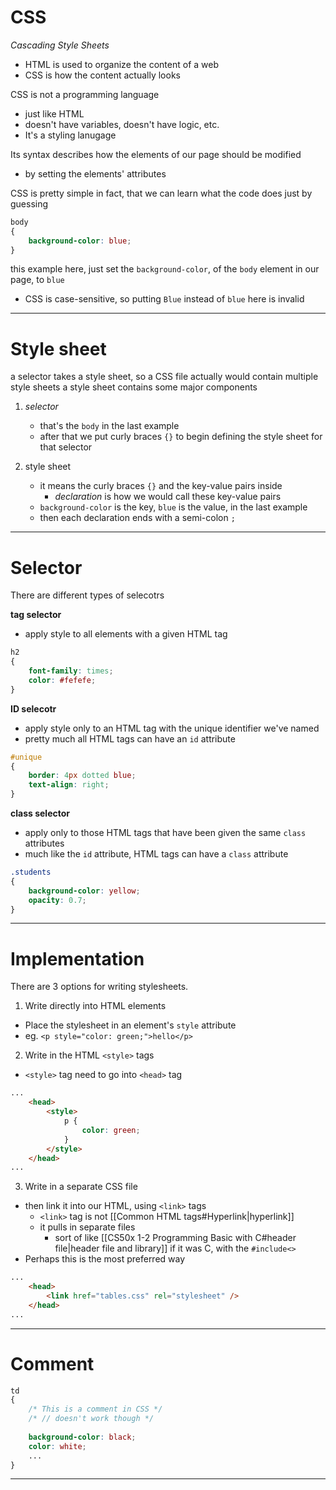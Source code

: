 # CSS
*Cascading Style Sheets*

* HTML is used to organize the content of a web
* CSS is how the content actually looks

CSS is not a programming language
* just like HTML
* doesn't have variables, doesn't have logic, etc.
* It's a styling lanugage

Its syntax describes how the elements of our page should be modified
* by setting the elements' attributes

CSS is pretty simple in fact, that we can learn what the code does just by guessing
```css
body
{
	background-color: blue;
}
```

this example here, just set the `background-color`, of the `body` element in our page, to `blue`
* CSS is case-sensitive, so putting `Blue` instead of `blue` here is invalid
___

# Style sheet

a selector takes a style sheet, so a CSS file actually would contain multiple style sheets
a style sheet contains some major components

1. *selector*
	* that's the `body` in the last example
	* after that we put curly braces `{}` to begin defining the style sheet for that selector

2. style sheet
	* it means the curly braces `{}` and the key-value pairs inside
		* *declaration* is how we would call these key-value pairs
	* `background-color` is the key, `blue` is the value, in the last example
	* then each declaration ends with a semi-colon `;`
___

# Selector
There are different types of selecotrs

**tag selector**
* apply style to all elements with a given HTML tag
```css
h2
{
	font-family: times;
	color: #fefefe;
}
```

**ID selecotr**
* apply style only to an HTML tag with the unique identifier we've named
* pretty much all HTML tags can have an `id` attribute
```css
#unique
{
	border: 4px dotted blue;
	text-align: right;
}
```

**class selector**
* apply only to those HTML tags that have been given the same `class` attributes
* much like the `id` attribute, HTML tags can have a `class` attribute
```css
.students
{
	background-color: yellow;
	opacity: 0.7;
}
```
___

# Implementation
There are 3 options for writing stylesheets.

1. Write directly into HTML elements
* Place the stylesheet in an element's `style` attribute
* eg. `<p style="color: green;">hello</p>`

2. Write in the HTML `<style>` tags
* `<style>` tag need to go into `<head>` tag
```html
...
	<head>
		<style>
			p {
				color: green;
			}
		</style>
	</head>
...

```

3. Write in a separate CSS file
* then link it into our HTML, using `<link>` tags
	* `<link>` tag is not [[Common HTML tags#Hyperlink|hyperlink]]
	* it pulls in separate files
		* sort of like [[CS50x 1-2 Programming Basic with C#header file|header file and library]] if it was C, with the `#include<>`
* Perhaps this is the most preferred way
```html
...
	<head>
		<link href="tables.css" rel="stylesheet" />
	</head>
...
```
___

# Comment

```css
td
{
	/* This is a comment in CSS */
	/* // doesn't work though */
	
	background-color: black;
	color: white;
	...
}
```
___
